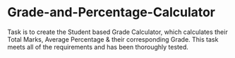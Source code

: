 # Grade-and-Percentage-Calculator
Task is to create the Student based Grade Calculator, which calculates their Total Marks, Average Percentage &amp; their corresponding Grade. This task meets all of the requirements and has been thoroughly tested.
